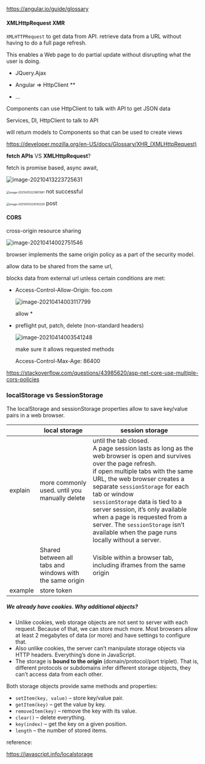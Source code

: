 https://angular.io/guide/glossary

#### XMLHttpRequest   XMR

`XMLHTTPRequest` to get data from API. retrieve data from a URL without having to do a full page refresh. 

This enables a Web page to do partial update without disrupting what the user is doing.

- JQuery.Ajax

- Angular => HttpClient    **
- ...

Components can use HttpClient to talk with API to get JSON data

Services, DI, HttpClient to talk to API

will return models to Components so that can be used to create views

https://developer.mozilla.org/en-US/docs/Glossary/XHR_(XMLHttpRequest)



**fetch APIs** VS **XMLHttpRequest**?

fetch is promise based, async await, 

![image-20210413223725631](../../../../../../Desktop/ShareToMac/code-workspace/typora/antra/resources/image-20210413223725631.png)

​	<img src="../../../../../../Desktop/ShareToMac/code-workspace/typora/antra/resources/image-20210413223907681.png" alt="image-20210413223907681" style="zoom:50%;" /> not successful

<img src="../../../../../../Desktop/ShareToMac/code-workspace/typora/antra/resources/image-20210413224130229.png" alt="image-20210413224130229" style="zoom:50%;" /> post 





#### CORS

cross-origin resource sharing

![image-20210414002751546](../../../../../../Desktop/ShareToMac/code-workspace/typora/antra/resources/image-20210414002751546.png)

browser implements the same origin policy as a part of the security model.

allow data to be shared from the same url,

blocks data from external url unless certain conditions are met:

- Access-Control-Allow-Origin: foo.com

  ![image-20210414003117799](../../../../../../Desktop/ShareToMac/code-workspace/typora/antra/resources/image-20210414003117799.png)

  allow * 

- preflight put, patch, delete (non-standard headers)

  ![image-20210414003541248](../../../../../../Desktop/ShareToMac/code-workspace/typora/antra/resources/image-20210414003541248.png)

  make sure it allows requested methods

  Access-Control-Max-Age: 86400

https://stackoverflow.com/questions/43985620/asp-net-core-use-multiple-cors-policies






### localStorage vs SessionStorage

The localStorage and sessionStorage properties allow to save key/value pairs in a web browser.

|         | local storage                                            | session storage                                              |
| ------- | -------------------------------------------------------- | ------------------------------------------------------------ |
| explain | more commonly used. until you manually delete            | until the tab closed. <br>A page session lasts as long as the web browser is open and survives over the page refresh.<br>if open multiple tabs with the same URL, the web browser creates a separate `sessionStorage` for each tab or window<br>`sessionStorage` data is tied to a server session, it’s only available when a page is requested from a server. The `sessionStorage` isn’t available when the page runs locally without a server. |
|         | Shared between all tabs and windows with the same origin | Visible within a browser tab, including iframes from the same origin |
| example | store token                                              |                                                              |

##### We already have cookies. Why additional objects?

- Unlike cookies, web storage objects are not sent to server with each request. Because of that, we can store much more. Most browsers allow at least 2 megabytes of data (or more) and have settings to configure that.
- Also unlike cookies, the server can’t manipulate storage objects via HTTP headers. Everything’s done in JavaScript.
- The storage is **bound to the origin** (domain/protocol/port triplet). That is, different protocols or subdomains infer different storage objects, they can’t access data from each other.

Both storage objects provide same methods and properties:

- `setItem(key, value)` – store key/value pair.
- `getItem(key)` – get the value by key.
- `removeItem(key)` – remove the key with its value.
- `clear()` – delete everything.
- `key(index)` – get the key on a given position.
- `length` – the number of stored items.



reference:

https://javascript.info/localstorage

